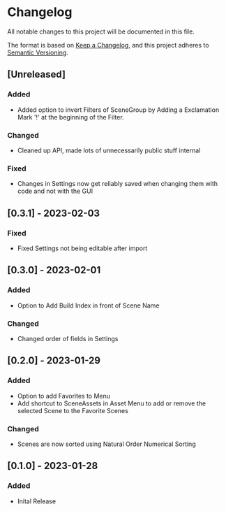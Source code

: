 # Changelog
All notable changes to this project will be documented in this file.

The format is based on [Keep a Changelog](https://keepachangelog.com/en/1.0.0/),
and this project adheres to [Semantic Versioning](https://semver.org/spec/v2.0.0.html).

## [Unreleased]

### Added

- Added option to invert Filters of SceneGroup by Adding a Exclamation Mark '!' at the beginning of the Filter.

### Changed

- Cleaned up API, made lots of unnecessarily public stuff internal

### Fixed

- Changes in Settings now get reliably saved when changing them with code and not with the GUI

## [0.3.1] - 2023-02-03

### Fixed

- Fixed Settings not being editable after import

## [0.3.0] - 2023-02-01

### Added

- Option to Add Build Index in front of Scene Name

### Changed

- Changed order of fields in Settings

## [0.2.0] - 2023-01-29

### Added
- Option to add Favorites to Menu
- Add shortcut to SceneAssets in Asset Menu to add or remove the selected Scene to the Favorite Scenes

### Changed
- Scenes are now sorted using Natural Order Numerical Sorting

## [0.1.0] - 2023-01-28
### Added
- Inital Release